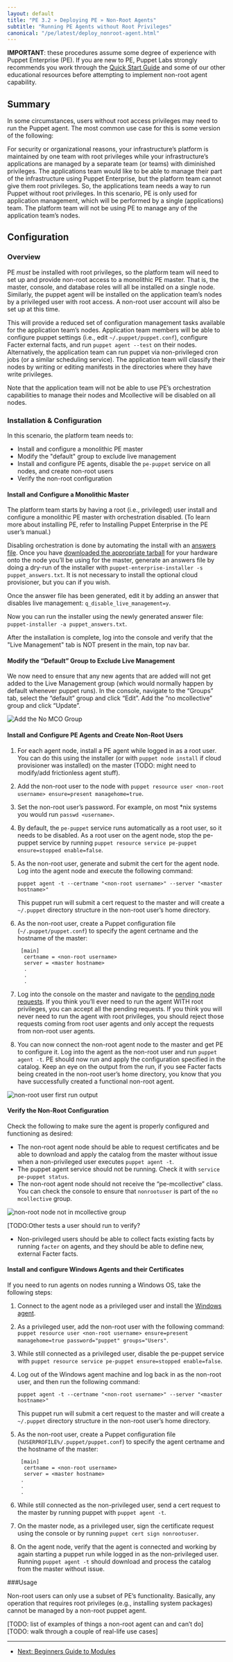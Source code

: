 ```yaml
---
layout: default
title: "PE 3.2 » Deploying PE » Non-Root Agents"
subtitle: "Running PE Agents without Root Privileges"
canonical: "/pe/latest/deploy_nonroot-agent.html"
---
```



**IMPORTANT**: these procedures assume some degree of experience with Puppet Enterprise (PE). If you are new to PE, Puppet Labs strongly recommends you work through the [Quick Start Guide](./quick_start.html) and some of our other educational resources before attempting to implement non-root agent capability.

Summary
------
 
In some circumstances, users without root access privileges may need to run the Puppet agent. The most common use case for this is some version of the following: 

For security or organizational reasons, your infrastructure’s platform is maintained by one team with root privileges while your infrastructure’s applications are managed by a separate team (or teams) with diminished privileges. The applications team would like to be able to manage their part of the infrastructure using Puppet Enterprise, but the platform team cannot give them root privileges. So, the applications team needs a way to run Puppet without root privileges. In this scenario, PE is only used for application management, which will be performed by a single (applications) team. The platform team will not be using PE to manage any of the application team’s nodes.

Configuration
------

### Overview

PE *must* be installed with root privileges, so the platform team will need to set up and provide non-root access to a monolithic PE master. That is, the master, console, and database roles will all be installed on a single node. Similarly, the puppet agent will be installed on the application team’s nodes by a privileged user with root access. A non-root user account will also be set up at this time.
 
This will provide a reduced set of configuration management tasks available for the application team’s nodes. Application team members will be able to configure puppet settings (i.e., edit `~/.puppet/puppet.conf`), configure Facter external facts, and run `puppet agent --test` on their nodes. Alternatively, the application team can run puppet via non-privileged cron jobs (or a similar scheduling service). The application team will classify their nodes by writing or editing manifests in the directories where they have write privileges.

Note that the application team will not be able to use PE’s orchestration capabilities to manage their nodes and Mcollective will be disabled on all nodes. 

### Installation & Configuration

In this scenario, the platform team needs to:

   * Install and configure a monolithic PE master
   * Modify the "default" group to exclude live management
   * Install and configure PE agents, disable the `pe-puppet` service on all nodes, and create non-root users 
   * Verify the non-root configuration

#### Install and Configure a Monolithic Master

The platform team starts by having a root (i.e., privileged) user install and configure a monolithic PE master with orchestration disabled. (To learn more about installing PE, refer to Installing Puppet Enterprise in the PE user’s manual.)

Disabling orchestration is done by automating the install with an [answers file](../pe/latest/install_automated.html). Once you have [downloaded the appropriate tarball](http://info.puppetlabs.com/download-pe.html) for your hardware onto the node you’ll be using for the master, generate an answers file by doing a dry-run of the installer with `puppet-enterprise-installer -s puppet_answers.txt`.  It is not necessary to install the optional cloud provisioner, but you can if you wish.

Once the answer file has been generated, edit it by adding an answer that disables live management: `q_disable_live_management=y`.

Now you can run the installer using the newly generated answer file: `puppet-installer -a puppet_answers.txt`. 

After the installation is complete, log into the console and verify that the "Live Management" tab is NOT present in the main, top nav bar.

#### Modify the “Default” Group to Exclude Live Management

We now need to ensure that any new agents that are added will not get added to the Live Management group (which would normally happen by default whenever puppet runs). 
In the console, navigate to the “Groups” tab, select the “default” group and click “Edit”.
Add the “no mcollective” group and click “Update”.

![Add the No MCO Group][add_no_mco_group]

#### Install and Configure PE Agents and Create Non-Root Users

1. For each agent node, install a PE agent while logged in as a root user. You can do this using the installer (or with `puppet node install` if cloud provisioner was installed) on the master (TODO: might need to modify/add frictionless agent stuff).

2. Add the non-root user to the node with `puppet resource user <non-root username> ensure=present managehome=true`.

3. Set the non-root user’s password. For example, on most *nix systems you would run `passwd <username>`.

4. By default, the `pe-puppet` service runs automatically as a root user, so it needs to be disabled. As a root user on the agent node, stop the pe-puppet service by running `puppet resource service pe-puppet ensure=stopped enable=false`.

5. As the non-root user, generate and submit the cert for the agent node. Log into the agent node and execute the following command: 

    `puppet agent -t --certname "<non-root username>" --server "<master hostname>"`

    This puppet run will submit a cert request to the master and will create a `~/.puppet` directory structure in the non-root user’s home directory.

6. As the non-root user, create a Puppet configuration file (`~/.puppet/puppet.conf`) to specify the agent certname and the hostname of the master: 

		[main]
		 certname = <non-root username>
		 server = <master hostname>
		 .
		 .
		 .

7. Log into the console on the master and navigate to the [pending node requests](./console_cert_mgmt.html). If you think you’ll ever need to run the agent WITH root privileges, you can accept all the pending requests. If you think you will never need to run the agent with root privileges, you should reject those requests coming from root user agents and only accept the requests from non-root user agents.

8. You can now connect the non-root agent node to the master and get PE to configure it. Log into the agent as the non-root user and run `puppet agent -t`. PE should now run and apply the configuration specified in the catalog. Keep an eye on the output from the run, if you see Facter facts being created in the non-root user’s home directory, you know that you have successfully created a functional non-root agent. 

![non-root user first run output][nonrootuser_first_run]

#### Verify the Non-Root Configuration 

Check the following to make sure the agent is properly configured and functioning as desired:

- The non-root agent node should be able to request certificates and be able to download and apply the catalog from the master without issue when a non-privileged user executes `puppet agent -t`.
- The puppet agent service should not be running. Check it with `service pe-puppet status`.
- The non-root agent node should not receive the “pe-mcollective” class. You can check the console to ensure that `nonrootuser` is part of the `no mcollective` group. 

![non-root node not in mcollective group][nonroot_no_mco_group]

[TODO:Other tests a user should run to verify?

- Non-privileged users should be able to collect facts existing facts by running `facter` on agents, and they should be able to define new, external Facter facts.

#### Install and configure Windows Agents and their Certificates

If you need to run agents on nodes running a Windows OS, take the following steps:

1. Connect to the agent node as a privileged user and install the [Windows agent](./install_windows.html). 

2. As a privileged user, add the non-root user with the following command: `puppet resource user <non-root username> ensure=present managehome=true password="puppet" groups="Users"`.

3. While still connected as a privileged user, disable the pe-puppet service with `puppet resource service pe-puppet ensure=stopped enable=false`.

4. Log out of the Windows agent machine and log back in as the non-root user, and then run the following command:

   `puppet agent -t --certname "<non-root username>" --server "<master hostname>"`
		
   This puppet run will submit a cert request to the master and will create a `~/.puppet` directory structure in the non-root user’s home directory.

5. As the non-root user, create a Puppet configuration file (`%USERPROFILE%/.puppet/puppet.conf`) to specify the agent certname and the hostname of the master: 

    	[main]
     	 certname = <non-root username>
         server = <master hostname>
        .
        .
        .


6. While still connected as the non-privileged user, send a cert request to the master by running puppet with `puppet agent -t`. 

7. On the master node, as a privileged user, sign the certificate request using the console or by running `puppet cert sign nonrootuser`. 

8. On the agent node, verify that the agent is connected and working by again starting a puppet run while logged in as the non-privileged user. Running `puppet agent -t` should download and process the catalog from the master without issue.

###Usage

Non-root users can only use a subset of PE’s functionality. Basically, any operation that requires root privileges (e.g., installing system packages) cannot be managed by a non-root puppet agent.

[TODO: list of examples of things a non-root agent can and can’t do]
[TODO: walk through a couple of real-life use cases]


[add_no_mco_group]: ./images/console/add_no_mco_group.png
[nonrootuser_first_run]: ./images/console/nonrootuser_first_run.png
[nonroot_no_mco_group]: ./images/console/nonroot_no_mco_group.png

* * *

- [Next: Beginners Guide to Modules](../guides/module_guides/bgtm.html)